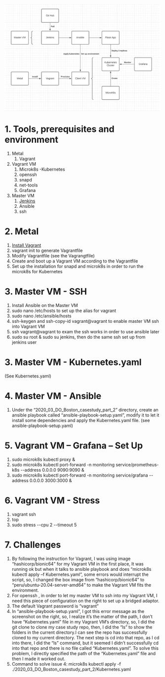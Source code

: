 ![](https://github.com/willstopher817/2020_03_DO_Boston_casestudy_part_2/blob/main/screenshots/LucidChart.png)
# 1. Tools, prerequisites and environment #
1. Metal
	1. Vagrant
2. Vagrant VM
	1. Microk8s -Kubernetes
	2. openssh
	3. snapd
	4. net-tools
	5. Grafana
3. Master VM
	1. [Jenkins](https://www.digitalocean.com/community/tutorials/how-to-install-jenkins-on-ubuntu-20-04)
	2. Ansible
	3. ssh 

# 2. Metal #
1. [Install Vagrant](https://learn.hashicorp.com/collections/vagrant/getting-started)
2. vagrant init to generate Vagrantfile
3. Modify Vagrantfile (see the Vagrangtfile) 
4. Create and boot up a Vagrant VM according to the Vagrantfile
5. Set up the installation for snapd and microk8s in order to run the microk8s for Kubernetes

# 3. Master VM - SSH #
1. Install Ansible on the Master VM
2. sudo nano /etc/hosts to set up the alias for vagrant
3. sudo nano /etc/ansible/hosts
4. ssh-keygen and ssh-copy-id vagrant@vagrant to enable master VM ssh into Vagrant VM
5. ssh vagrant@vagrant to exam the ssh works in order to use ansible later 
6. sudo su root & sudo su jenkins, then do the same ssh set up from jenkins user

# 3. Master VM - Kubernetes.yaml #
(See Kubernetes.yaml)

# 4. Master VM - Ansible #
1. Under the “2020_03_DO_Boston_casestudy_part_2” directory, create an ansible playbook called “ansible-playbook-setup.yaml”, modify it to let it install some dependencies and apply the Kubernetes.yaml file.
(see ansible-playbook-setup.yaml)

# 5. Vagrant VM – Grafana – Set Up #
1. sudo microk8s kubectl proxy & 
2. sudo microk8s kubectl port-forward -n monitoring service/prometheus-k8s --address 0.0.0.0 9090:9090 &
3. sudo microk8s kubectl port-forward -n monitoring service/grafana --address 0.0.0.0 3000:3000 &

# 6. Vagrant VM - Stress #
1. vagrant ssh
2. top
1. sudo stress --cpu 2 --timeout 5

# 7. Challenges #
1. By following the instruction for Vagrant, I was using image “hashicorp/bionic64” for my Vagrant VM in the first place, It was running ok but when it talks to ansible playbook and does “microk8s kubectl apply –f Kubernetes.yaml”,  some errors would interrupt the script, so, I changed the box image from “hashicorp/bionic64” to “peru/ubuntu-20.04-server-amd64” to make the Vagrant VM fits the environment.
2. For openssh , in order to let my master VM to ssh into my Vagrant VM, I need this piece of configuration on the right to set up a bridged adaptor.
3. The default Vagrant password is “vagrant”
4. In “ansible-playbook-setup.yaml”, I got this error message as the screenshot on the right, so, I realize it’s the matter of the path, I don’t have “Kubernetes.yaml” file in my Vagrant VM’s directory, so, I did the git clone to clone my case study repo, then, I did the “ls” to show the folders in the current directory.I can see the repo has successfully cloned to my current directory. The next step is cd into that repo, as I cd into there, I did the “ls” command, but it seemed I didn’t successfully cd into that repo and there is no file called “Kubernetes.yaml”. To solve this problem, I directly specified the path of the “Kubernetes.yaml” file and then I made it worked out. 
5. Command to solve issue 4: microk8s kubectl apply -f ./2020_03_DO_Boston_casestudy_part_2/Kubernetes.yaml
